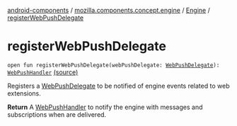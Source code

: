 [android-components](../../index.md) / [mozilla.components.concept.engine](../index.md) / [Engine](index.md) / [registerWebPushDelegate](./register-web-push-delegate.md)

# registerWebPushDelegate

`open fun registerWebPushDelegate(webPushDelegate: `[`WebPushDelegate`](../../mozilla.components.concept.engine.webpush/-web-push-delegate/index.md)`): `[`WebPushHandler`](../../mozilla.components.concept.engine.webpush/-web-push-handler/index.md) [(source)](https://github.com/mozilla-mobile/android-components/blob/master/components/concept/engine/src/main/java/mozilla/components/concept/engine/Engine.kt#L179)

Registers a [WebPushDelegate](../../mozilla.components.concept.engine.webpush/-web-push-delegate/index.md) to be notified of engine events related to web extensions.

**Return**
A [WebPushHandler](../../mozilla.components.concept.engine.webpush/-web-push-handler/index.md) to notify the engine with messages and subscriptions when are delivered.

